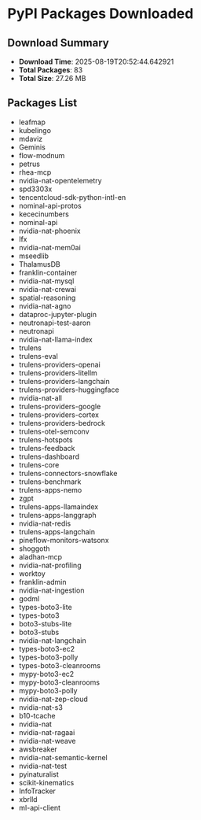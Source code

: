 # PyPI Packages Downloaded

## Download Summary
- **Download Time**: 2025-08-19T20:52:44.642921
- **Total Packages**: 83
- **Total Size**: 27.26 MB

## Packages List
- leafmap
- kubelingo
- mdaviz
- Geminis
- flow-modnum
- petrus
- rhea-mcp
- nvidia-nat-opentelemetry
- spd3303x
- tencentcloud-sdk-python-intl-en
- nominal-api-protos
- kececinumbers
- nominal-api
- nvidia-nat-phoenix
- lfx
- nvidia-nat-mem0ai
- mseedlib
- ThalamusDB
- franklin-container
- nvidia-nat-mysql
- nvidia-nat-crewai
- spatial-reasoning
- nvidia-nat-agno
- dataproc-jupyter-plugin
- neutronapi-test-aaron
- neutronapi
- nvidia-nat-llama-index
- trulens
- trulens-eval
- trulens-providers-openai
- trulens-providers-litellm
- trulens-providers-langchain
- trulens-providers-huggingface
- nvidia-nat-all
- trulens-providers-google
- trulens-providers-cortex
- trulens-providers-bedrock
- trulens-otel-semconv
- trulens-hotspots
- trulens-feedback
- trulens-dashboard
- trulens-core
- trulens-connectors-snowflake
- trulens-benchmark
- trulens-apps-nemo
- zgpt
- trulens-apps-llamaindex
- trulens-apps-langgraph
- nvidia-nat-redis
- trulens-apps-langchain
- pineflow-monitors-watsonx
- shoggoth
- aladhan-mcp
- nvidia-nat-profiling
- worktoy
- franklin-admin
- nvidia-nat-ingestion
- godml
- types-boto3-lite
- types-boto3
- boto3-stubs-lite
- boto3-stubs
- nvidia-nat-langchain
- types-boto3-ec2
- types-boto3-polly
- types-boto3-cleanrooms
- mypy-boto3-ec2
- mypy-boto3-cleanrooms
- mypy-boto3-polly
- nvidia-nat-zep-cloud
- nvidia-nat-s3
- b10-tcache
- nvidia-nat
- nvidia-nat-ragaai
- nvidia-nat-weave
- awsbreaker
- nvidia-nat-semantic-kernel
- nvidia-nat-test
- pyinaturalist
- scikit-kinematics
- InfoTracker
- xbrlld
- ml-api-client
